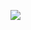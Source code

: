 <a href="https://bentohub.netlify.app/" target="_blank"><img src="https://cloud.appwrite.io/v1/storage/buckets/667d390e003b1971a8be/files/66c602b1001171e71a9c/preview?project=667d35ca0017fb21fc6c" /></a>

